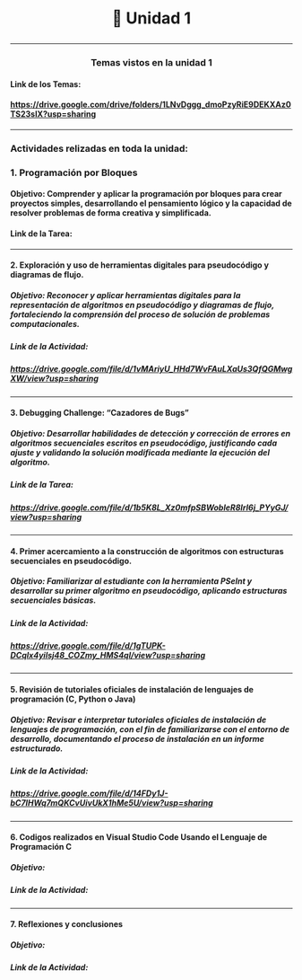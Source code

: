 # <p align="center"><strong>🧩 Unidad 1 </strong></p>

---

###    <p align="center"><strong>Temas vistos en la unidad 1</strong></p>
####   Link de los Temas:
####   https://drive.google.com/drive/folders/1LNvDggg_dmoPzyRiE9DEKXAz0TS23sIX?usp=sharing
---
###     Actividades relizadas en toda la unidad:

###    1.  Programación por Bloques
####   Objetivo:  Comprender y aplicar la programación por bloques para crear proyectos simples, desarrollando el pensamiento lógico y la capacidad de resolver problemas de forma creativa y simplificada.
####   Link de la Tarea:
---
####    2.  Exploración y uso de herramientas digitales para pseudocódigo y diagramas de flujo.
#####   Objetivo:  Reconocer y aplicar herramientas digitales para la representación de algoritmos en pseudocódigo y diagramas de flujo, fortaleciendo la comprensión del proceso de solución de problemas computacionales.
#####   Link de la Actividad:
#####   https://drive.google.com/file/d/1vMAriyU_HHd7WvFAuLXaUs3QfQGMwgXW/view?usp=sharing
---
####    3. Debugging Challenge: “Cazadores de Bugs”
#####   Objetivo: Desarrollar habilidades de detección y corrección de errores en algoritmos secuenciales escritos en pseudocódigo, justificando cada ajuste y validando la solución modificada mediante la ejecución del algoritmo. 
#####   Link de la Tarea:
#####   https://drive.google.com/file/d/1b5K8L_Xz0mfpSBWobleR8IrI6j_PYyGJ/view?usp=sharing
---
####    4.  Primer acercamiento a la construcción de algoritmos con estructuras secuenciales en pseudocódigo. 
#####   Objetivo:  Familiarizar al estudiante con la herramienta PSeInt y desarrollar su primer algoritmo en pseudocódigo, aplicando estructuras secuenciales básicas. 
#####   Link de la Actividad: 
#####   https://drive.google.com/file/d/1gTUPK-DCqlx4yilsj48_COZmy_HMS4ql/view?usp=sharing
---
####    5.   Revisión de tutoriales oficiales de instalación de lenguajes de programación (C, Python o Java)
#####   Objetivo: Revisar e interpretar tutoriales oficiales de instalación de lenguajes de programación, con el fin de familiarizarse con el entorno de desarrollo, documentando el proceso de instalación en un informe estructurado.
#####   Link de la Actividad: 
#####   https://drive.google.com/file/d/14FDy1J-bC7IHWq7mQKCvUivUkX1hMe5U/view?usp=sharing
---
####    6.  Codigos realizados en Visual Studio Code Usando el Lenguaje de Programación C
#####   Objetivo:
#####   Link de la Actividad:
#####
---
####    7. Reflexiones y conclusiones
#####   Objetivo:
#####   Link de la Actividad:
#####





